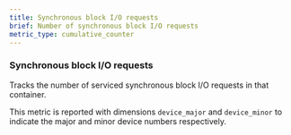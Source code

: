 ```yaml
---
title: Synchronous block I/O requests
brief: Number of synchronous block I/O requests
metric_type: cumulative_counter
---
```

### Synchronous block I/O requests

Tracks the number of serviced synchronous block I/O requests in that
container.

This metric is reported with dimensions `device_major` and `device_minor` to indicate the major and minor device numbers respectively.
